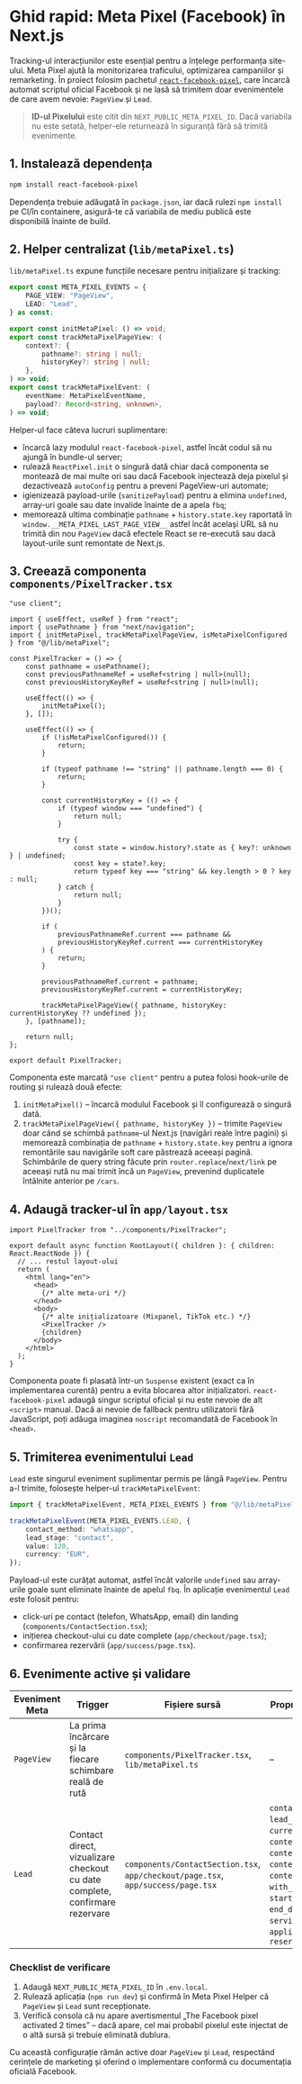 # Ghid rapid: Meta Pixel (Facebook) în Next.js

Tracking-ul interacțiunilor este esențial pentru a înțelege performanța site-ului. Meta Pixel ajută la monitorizarea traficului, optimizarea campaniilor și remarketing. În proiect folosim pachetul [`react-facebook-pixel`](https://www.npmjs.com/package/react-facebook-pixel), care încarcă automat scriptul oficial Facebook și ne lasă să trimitem doar evenimentele de care avem nevoie: `PageView` și `Lead`.

> **ID-ul Pixelului** este citit din `NEXT_PUBLIC_META_PIXEL_ID`. Dacă variabila nu este setată, helper-ele returnează în siguranță fără să trimită evenimente.

## 1. Instalează dependența

```bash
npm install react-facebook-pixel
```

Dependența trebuie adăugată în `package.json`, iar dacă rulezi `npm install` pe CI/în containere, asigură-te că variabila de mediu publică este disponibilă înainte de build.

## 2. Helper centralizat (`lib/metaPixel.ts`)

`lib/metaPixel.ts` expune funcțiile necesare pentru inițializare și tracking:

```ts
export const META_PIXEL_EVENTS = {
    PAGE_VIEW: "PageView",
    LEAD: "Lead",
} as const;

export const initMetaPixel: () => void;
export const trackMetaPixelPageView: (
    context?: {
        pathname?: string | null;
        historyKey?: string | null;
    },
) => void;
export const trackMetaPixelEvent: (
    eventName: MetaPixelEventName,
    payload?: Record<string, unknown>,
) => void;
```

Helper-ul face câteva lucruri suplimentare:

- încarcă lazy modulul `react-facebook-pixel`, astfel încât codul să nu ajungă în bundle-ul server;
- rulează `ReactPixel.init` o singură dată chiar dacă componenta se montează de mai multe ori sau dacă Facebook injectează deja pixelul și dezactivează `autoConfig` pentru a preveni PageView-uri automate;
- igienizează payload-urile (`sanitizePayload`) pentru a elimina `undefined`, array-uri goale sau date invalide înainte de a apela `fbq`;
- memorează ultima combinație `pathname` + `history.state.key` raportată în `window.__META_PIXEL_LAST_PAGE_VIEW__` astfel încât același URL să nu trimită din nou `PageView` dacă efectele React se re-execută sau dacă layout-urile sunt remontate de Next.js.

## 3. Creează componenta `components/PixelTracker.tsx`

```tsx
"use client";

import { useEffect, useRef } from "react";
import { usePathname } from "next/navigation";
import { initMetaPixel, trackMetaPixelPageView, isMetaPixelConfigured } from "@/lib/metaPixel";

const PixelTracker = () => {
    const pathname = usePathname();
    const previousPathnameRef = useRef<string | null>(null);
    const previousHistoryKeyRef = useRef<string | null>(null);

    useEffect(() => {
        initMetaPixel();
    }, []);

    useEffect(() => {
        if (!isMetaPixelConfigured()) {
            return;
        }

        if (typeof pathname !== "string" || pathname.length === 0) {
            return;
        }

        const currentHistoryKey = (() => {
            if (typeof window === "undefined") {
                return null;
            }

            try {
                const state = window.history?.state as { key?: unknown } | undefined;
                const key = state?.key;
                return typeof key === "string" && key.length > 0 ? key : null;
            } catch {
                return null;
            }
        })();

        if (
            previousPathnameRef.current === pathname &&
            previousHistoryKeyRef.current === currentHistoryKey
        ) {
            return;
        }

        previousPathnameRef.current = pathname;
        previousHistoryKeyRef.current = currentHistoryKey;

        trackMetaPixelPageView({ pathname, historyKey: currentHistoryKey ?? undefined });
    }, [pathname]);

    return null;
};

export default PixelTracker;
```

Componenta este marcată `"use client"` pentru a putea folosi hook-urile de routing și rulează două efecte:

1. `initMetaPixel()` – încarcă modulul Facebook și îl configurează o singură dată.
2. `trackMetaPixelPageView({ pathname, historyKey })` – trimite `PageView` doar când se schimbă `pathname`-ul Next.js (navigări reale între pagini) și memorează combinația de `pathname` + `history.state.key` pentru a ignora remontările sau navigările soft care păstrează aceeași pagină. Schimbările de query string făcute prin `router.replace`/`next/link` pe aceeași rută nu mai trimit încă un `PageView`, prevenind duplicatele întâlnite anterior pe `/cars`.

## 4. Adaugă tracker-ul în `app/layout.tsx`

```tsx
import PixelTracker from "../components/PixelTracker";

export default async function RootLayout({ children }: { children: React.ReactNode }) {
  // ... restul layout-ului
  return (
    <html lang="en">
      <head>
        {/* alte meta-uri */}
      </head>
      <body>
        {/* alte inițializatoare (Mixpanel, TikTok etc.) */}
        <PixelTracker />
        {children}
      </body>
    </html>
  );
}
```

Componenta poate fi plasată într-un `Suspense` existent (exact ca în implementarea curentă) pentru a evita blocarea altor inițializatori. `react-facebook-pixel` adaugă singur scriptul oficial și nu este nevoie de alt `<script>` manual. Dacă ai nevoie de fallback pentru utilizatorii fără JavaScript, poți adăuga imaginea `noscript` recomandată de Facebook în `<head>`.

## 5. Trimiterea evenimentului `Lead`

`Lead` este singurul eveniment suplimentar permis pe lângă `PageView`. Pentru a-l trimite, folosește helper-ul `trackMetaPixelEvent`:

```ts
import { trackMetaPixelEvent, META_PIXEL_EVENTS } from "@/lib/metaPixel";

trackMetaPixelEvent(META_PIXEL_EVENTS.LEAD, {
    contact_method: "whatsapp",
    lead_stage: "contact",
    value: 120,
    currency: "EUR",
});
```

Payload-ul este curățat automat, astfel încât valorile `undefined` sau array-urile goale sunt eliminate înainte de apelul `fbq`. În aplicație evenimentul `Lead` este folosit pentru:

- click-uri pe contact (telefon, WhatsApp, email) din landing (`components/ContactSection.tsx`);
- inițierea checkout-ului cu date complete (`app/checkout/page.tsx`);
- confirmarea rezervării (`app/success/page.tsx`).

## 6. Evenimente active și validare

| Eveniment Meta | Trigger | Fișiere sursă | Proprietăți trimise |
| -------------- | ------- | ------------- | ------------------- |
| `PageView` | La prima încărcare și la fiecare schimbare reală de rută | `components/PixelTracker.tsx`, `lib/metaPixel.ts` | – |
| `Lead` | Contact direct, vizualizare checkout cu date complete, confirmare rezervare | `components/ContactSection.tsx`, `app/checkout/page.tsx`, `app/success/page.tsx` | `contact_method`, `lead_stage`, `value`, `currency`, `content_ids`, `content_name`, `content_type`, `contents`, `with_deposit`, `start_date`, `end_date`, `service_ids`, `applied_offer_ids`, `reservation_id` |

### Checklist de verificare

1. Adaugă `NEXT_PUBLIC_META_PIXEL_ID` în `.env.local`.
2. Rulează aplicația (`npm run dev`) și confirmă în Meta Pixel Helper că `PageView` și `Lead` sunt recepționate.
3. Verifică consola că nu apare avertismentul „The Facebook pixel activated 2 times” – dacă apare, cel mai probabil pixelul este injectat de o altă sursă și trebuie eliminată dublura.

Cu această configurație rămân active doar `PageView` și `Lead`, respectând cerințele de marketing și oferind o implementare conformă cu documentația oficială Facebook.
